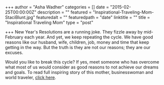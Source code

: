 +++
author = "Asha Wadher"
categories = []
date = "2015-02-25T00:00:00Z"
description = ""
featured = "Inspirational-Traveling-Mom-StaciBlunt.jpg"
featuredalt = ""
featuredpath = "date"
linktitle = ""
title = "Inspirational Traveling Mom"
type = "post"

+++
New Year's Resolutions are a running joke. They fizzle away by mid-February each year. And yet, we keep repeating the cycle. We have good reasons like our husband, wife, children, job, money and time that keep getting in the way<!--more-->. But the truth is they are not our reasons; they are our excuses.

Would you like to break this cycle? If yes, meet someone who has overcome what most of us would consider as good reasons to not achieve our dreams and goals. To read full inspiring story of this mother, businesswoman and world traveler, <a href="http://www.sheknows.com/living/articles/1075143/moms-can-travel-the-world-too" target="_blank">click here</a>.
